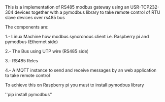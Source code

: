 This is a implementation of RS485 modbus gateway using an USR-TCP232-304 devices together with a pymodbus library to take remote control of RTU slave devices over rs485 bus

The components are:

1.- Linux Machine how modbus syncronous client i.e. Raspberry pi and pymodbus (Ethernet side)

2.- The Bus using UTP wire (RS485 side)

3.- RS485 Reles

4.- A MQTT instance to send and receive messages by an web application to take remote control

To achieve this on Raspberry pi you must to install pymodbus library

''pip install pymodbus''


